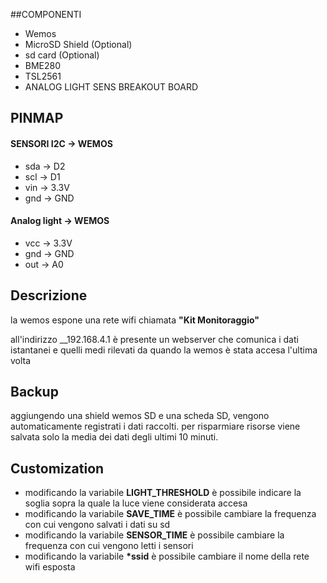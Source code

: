 ##COMPONENTI
* Wemos
* MicroSD Shield (Optional)
* sd card (Optional)
* BME280
* TSL2561
* ANALOG LIGHT SENS BREAKOUT BOARD

## PINMAP
#### SENSORI I2C -> WEMOS
* sda -> D2
* scl -> D1
* vin -> 3.3V
* gnd -> GND
#### Analog light -> WEMOS
* vcc -> 3.3V
* gnd -> GND
* out -> A0

## Descrizione
la wemos espone una rete wifi chiamata __"Kit Monitoraggio"__

all'indirizzo __192.168.4.1 è presente un webserver che comunica i dati istantanei e quelli medi rilevati da quando la wemos è stata accesa l'ultima volta

## Backup
aggiungendo una shield wemos SD e una scheda SD, vengono automaticamente registrati i dati raccolti.
per risparmiare risorse viene salvata solo la media dei dati degli ultimi 10 minuti.

## Customization
* modificando la variabile __LIGHT_THRESHOLD__ è possibile indicare la soglia sopra la quale la luce viene considerata accesa
* modificando la variabile __SAVE_TIME__ è possibile cambiare la frequenza con cui vengono salvati i dati su sd
* modificando la variabile __SENSOR_TIME__ è possibile cambiare la frequenza con cui vengono letti i sensori
* modificando la variabile __*ssid__ è possibile cambiare il nome della rete wifi esposta
